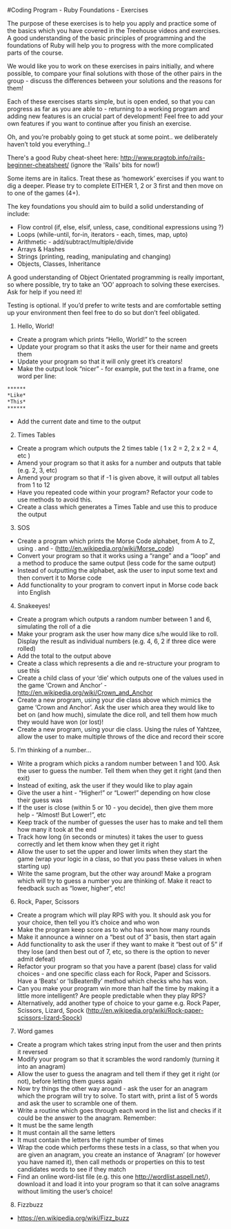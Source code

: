 #Coding Program - Ruby Foundations - Exercises

The purpose of these exercises is to help you apply and practice some of the basics which you have covered in the Treehouse videos and exercises. A good understanding of the basic principles of programming and the foundations of Ruby will help you to progress with the more complicated parts of the course.

We would like you to work on these exercises in pairs initially, and where possible, to compare your final solutions with those of the other pairs in the group - discuss the differences between your solutions and the reasons for them!

Each of these exercises starts simple, but is open ended, so that you can progress as far as you are able to - returning to a working program and adding new features is an crucial part of development! Feel free to add your own features if you want to continue after you finish an exercise.

Oh, and you’re probably going to get stuck at some point.. we deliberately haven’t told you everything..!

There's a good Ruby cheat-sheet here: http://www.pragtob.info/rails-beginner-cheatsheet/ (ignore the 'Rails' bits for now!)

Some items are in italics. Treat these as ‘homework’ exercises if you want to dig a deeper. Please try to complete EITHER 1, 2 or 3 first and then move on to one of the games (4+).

The key foundations you should aim to build a solid understanding of include:

* Flow control (if, else, elsif, unless, case, conditional expressions using ?)
* Loops (while-until, for-in, iterators - each, times, map, upto)
* Arithmetic - add/subtract/multiple/divide
* Arrays & Hashes
* Strings (printing, reading, manipulating and changing)
* Objects, Classes, Inheritance

A good understanding of Object Orientated programming is really important, so where possible, try to take an ‘OO’ approach to solving these exercises. Ask for help if you need it!

Testing is optional. If you’d prefer to write tests and are comfortable setting up your environment then feel free to do so but don’t feel obligated.

1. Hello, World!
  * Create a program which prints “Hello, World!” to the screen
  * Update your program so that it asks the user for their name and greets them
  * Update your program so that it will only greet it’s creators!
  * Make the output look “nicer” - for example, put the text in a frame, one word per line:
  ```bash
  ******
  *Like*
  *This*
  ******
  ```
  * Add the current date and time to the output

2. Times Tables
  * Create a program which outputs the 2 times table ( 1 x 2 = 2, 2 x 2 = 4, etc )
  * Amend your program so that it asks for a number and outputs that table (e.g. 2, 3, etc)
  * Amend your program so that if -1 is given above, it will output all tables from 1 to 12
  * Have you repeated code within your program? Refactor your code to use methods to avoid this.
  * Create a class which generates a Times Table and use this to produce the output

3. SOS
  * Create a program which prints the Morse Code alphabet, from A to Z, using . and - (http://en.wikipedia.org/wiki/Morse_code)
  * Convert your program so that it works using a “range” and a “loop” and a method to produce the same output (less code for the same output)
  * Instead of outputting the alphabet, ask the user to input some text and then convert it to Morse code
  * Add functionality to your program to convert input in Morse code back into English

4. Snakeeyes!
  * Create a program which outputs a random number between 1 and 6, simulating the roll of a die
  * Make your program ask the user how many dice s/he would like to roll. Display the result as individual numbers (e.g. 4, 6, 2 if three dice were rolled)
  * Add the total to the output above
  * Create a class which represents a die and re-structure your program to use this
  * Create a child class of your ‘die’ which outputs one of the values used in the game ‘Crown and Anchor’ - http://en.wikipedia.org/wiki/Crown_and_Anchor
  * Create a new program, using your die class above which mimics the game ‘Crown and Anchor’. Ask the user which area they would like to bet on (and how much), simulate the dice roll, and tell them how much they would have won (or lost)!
  * Create a new program, using your die class. Using the rules of Yahtzee, allow the user to make multiple throws of the dice and record their score

5. I’m thinking of a number…
  * Write a program which picks a random number between 1 and 100. Ask the user to guess the number. Tell them when they get it right (and then exit)
  * Instead of exiting, ask the user if they would like to play again
  * Give the user a hint - “Higher!” or “Lower!” depending on how close their guess was
  * If the user is close (within 5 or 10 - you decide), then give them more help - “Almost! But Lower!”, etc
  * Keep track of the number of guesses the user has to make and tell them how many it took at the end
  * Track how long (in seconds or minutes) it takes the user to guess correctly and let them know when they get it right
  * Allow the user to set the upper and lower limits when they start the game (wrap your logic in a class, so that you pass these values in when starting up)
  * Write the same program, but the other way around! Make a program which will try to guess a number you are thinking of. Make it react to feedback such as “lower, higher”, etc!

6. Rock, Paper, Scissors
  * Create a program which will play RPS with you. It should ask you for your choice, then tell you it’s choice and who won
  * Make the program keep score as to who has won how many rounds
  * Make it announce a winner on a “best out of 3” basis, then start again
  * Add functionality to ask the user if they want to make it “best out of 5” if they lose (and then best out of 7, etc, so there is the option to never admit defeat)
  * Refactor your program so that you have a parent (base) class for valid choices - and one specific class each for Rock, Paper and Scissors. Have a ‘Beats’ or ‘IsBeatenBy’ method which checks who has won.
  * Can you make your program win more than half the time by making it a little more intelligent? Are people predictable when they play RPS?
  * Alternatively, add another type of choice to your game e.g. Rock Paper, Scissors, Lizard, Spock (http://en.wikipedia.org/wiki/Rock-paper-scissors-lizard-Spock)

7. Word games
  * Create a program which takes string input from the user and then prints it reversed
  * Modify your program so that it scrambles the word randomly (turning it into an anagram)
  * Allow the user to guess the anagram and tell them if they get it right (or not), before letting them guess again
  * Now try things the other way around - ask the user for an anagram which the program will try to solve. To start with, print a list of 5 words and ask the user to scramble one of them.
  * Write a routine which goes through each word in the list and checks if it could be the answer to the anagram. Remember:
  * It must be the same length
  * It must contain all the same letters
  * It must contain the letters the right number of times
  * Wrap the code which performs these tests in a class, so that when you are given an anagram, you create an instance of ‘Anagram’ (or however you have named it), then call methods or properties on this to test candidates words to see if they match
  * Find an online word-list file (e.g. this one http://wordlist.aspell.net/), download it and load it into your program so that it can solve anagrams without limiting the user’s choice!
  
  8. Fizzbuzz
  * https://en.wikipedia.org/wiki/Fizz_buzz

